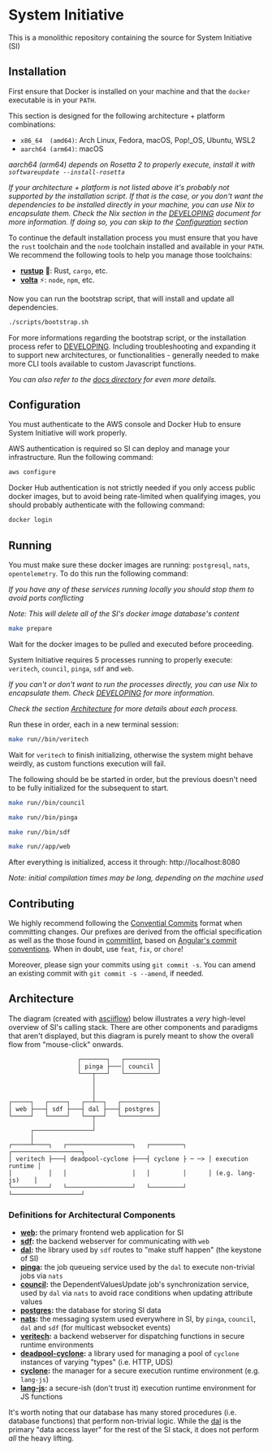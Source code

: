 # System Initiative

This is a monolithic repository containing the source for System Initiative (SI)

## Installation

First ensure that Docker is installed on your machine and that the `docker` executable is in your `PATH`.

This section is designed for the following architecture + platform combinations:

* `x86_64  (amd64)`: Arch Linux, Fedora, macOS, Pop!_OS, Ubuntu, WSL2
* `aarch64 (arm64)`: macOS

*aarch64 (arm64) depends on Rosetta 2 to properly execute, install it with `softwareupdate --install-rosetta`*

*If your architecture + platform is not listed above it's probably not supported by the installation script. If that is the case, or you don't want the dependencies to be installed directly in your machine, you can use Nix to encapsulate them. Check the Nix section in the [DEVELOPING](./DEVELOPING.md) document for more information. If doing so, you can skip to the [Configuration](#configuration) section*

To continue the default installation process you must ensure that you have the `rust` toolchain and the `node` toolchain installed and available in your `PATH`. We recommend the following tools to help you manage those toolchains:

* [**rustup**](https://rustup.rs) 🦀: Rust, `cargo`, etc.
* [**volta**](https://volta.sh) ⚡: `node`, `npm`, etc.

Now you can run the bootstrap script, that will install and update all dependencies.

```bash
./scripts/bootstrap.sh
```

For more informations regarding the bootstrap script, or the installation process refer to [DEVELOPING](./DEVELOPING.md). Including troubleshooting and expanding it to support new architectures, or functionalities - generally needed to make more CLI tools available to custom Javascript functions.

*You can also refer to the [docs directory](./docs) for even more details.*

## Configuration

You must authenticate to the AWS console and Docker Hub to ensure System Initiative will work properly.

AWS authentication is required so SI can deploy and manage your infrastructure. Run the following command:

```bash
aws configure
```

Docker Hub authentication is not strictly needed if you only access public docker images, but to avoid being rate-limited when qualifying images, you should probably authenticate with the following command:

```bash
docker login
```

## Running

You must make sure these docker images are running: `postgresql`, `nats`, `opentelemetry`. To do this run the following command:

*If you have any of these services running locally you should stop them to avoid ports conflicting*

*Note: This will delete all of the SI's docker image database's content*

```bash
make prepare
```

Wait for the docker images to be pulled and executed before proceeding.

System Initiative requires 5 processes running to properly execute: `veritech`, `council`, `pinga`, `sdf` and `web`.

*If you can't or don't want to run the processes directly, you can use Nix to encapsulate them. Check [DEVELOPING](./DEVELOPING.md) for more information.*

*Check the section [Architecture](#architecture) for more details about each process.*

Run these in order, each in a new terminal session:

```bash
make run//bin/veritech
```

Wait for `veritech` to finish initializing, otherwise the system might behave weirdly, as custom functions execution will fail.

The following should be be started in order, but the previous doesn't need to be fully initialized for the subsequent to start.

```bash
make run//bin/council
```

```bash
make run//bin/pinga
```

```bash
make run//bin/sdf
```

```bash
make run//app/web
```

After everything is initialized, access it through: http://localhost:8080

*Note: initial compilation times may be long, depending on the machine used*

## Contributing

We highly recommend following the [Convential Commits](https://www.conventionalcommits.org/en/v1.0.0/#specification) format when committing changes.
Our prefixes are derived from the official specification as well as the those found in [commitlint](https://github.com/conventional-changelog/commitlint/tree/master/%40commitlint/config-conventional), based on [Angular's commit conventions](https://github.com/angular/angular/blob/master/CONTRIBUTING.md).
When in doubt, use `feat`, `fix`, or `chore`!

Moreover, please sign your commits using `git commit -s`.
You can amend an existing commit with `git commit -s --amend`, if needed.

## Architecture

The diagram (created with [asciiflow](https://asciiflow.com)) below illustrates a _very_ high-level overview of SI's calling stack.
There are other components and paradigms that aren't displayed, but this diagram is purely meant to show the overall flow from "mouse-click" onwards.

```
                   ┌───────┐   ┌─────────┐
                   │ pinga ├───│ council │
                   └───┬───┘   └─────────┘
                       │
                       │
                       │
┌─────┐   ┌─────┐   ┌──┴──┐   ┌──────────┐
│ web ├───┤ sdf ├───┤ dal ├───┤ postgres │
└─────┘   └─────┘   └──┬──┘   └──────────┘
                       │
      ┌────────────────┘
      │
┌─────┴────┐   ┌──────────────────┐   ┌─────────┐      ┌───────────────────┐
│ veritech ├───┤ deadpool-cyclone ├───┤ cyclone ├ ─ ─> │ execution runtime │
│          │   │                  │   │         │      │ (e.g. lang-js)    │
└──────────┘   └──────────────────┘   └─────────┘      └───────────────────┘
```

### Definitions for Architectural Components

- **[web](./app/web/):** the primary frontend web application for SI
- **[sdf](./bin/sdf/):** the backend webserver for communicating with `web`
- **[dal](./lib/dal/):** the library used by `sdf` routes to "make stuff happen" (the keystone of SI)
- **[pinga](./bin/pinga/):** the job queueing service used by the `dal` to execute non-trivial jobs via `nats`
- **[council](./bin/council/):** the DependentValuesUpdate job's synchronization service, used by `dal` via `nats` to avoid race conditions when updating attribute values
- **[postgres](https://postgresql.org):** the database for storing SI data
- **[nats](https://nats.io):** the messaging system used everywhere in SI, by `pinga`, `council`, `dal` and `sdf` (for multicast websocket events)
- **[veritech](./bin/veritech/):** a backend webserver for dispatching functions in secure runtime environments
- **[deadpool-cyclone](./lib/deadpool-cyclone/):** a library used for managing a pool of `cyclone` instances of varying "types" (i.e. HTTP, UDS)
- **[cyclone](./bin/cyclone/):** the manager for a secure execution runtime environment (e.g. `lang-js`)
- **[lang-js](./bin/lang-js/):** a secure-ish (don't trust it) execution runtime environment for JS functions

It's worth noting that our database has many stored procedures (i.e. database functions) that perform non-trivial logic.
While the [dal](./lib/dal) is the primary "data access layer" for the rest of the SI stack, it does not perform _all_ the heavy lifting.
